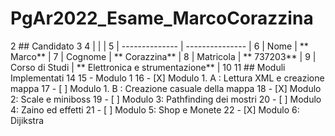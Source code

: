 # PgAr2022_Esame_MarcoCorazzina
2 ## Candidato
3
4 | | |
5 | -------------- | --------------- |
6 | Nome | ** Marco** |
7 | Cognome | ** Corazzina** |
8 | Matricola | ** 737203** |
9 | Corso di Studi | ** Elettronica e strumentazione** |
10
11 ## Moduli Implementati
14
15 - Modulo 1
16 - [X] Modulo 1. A : Lettura XML e creazione mappa
17 - [ ] Modulo 1. B : Creazione casuale della mappa
18 - [X] Modulo 2: Scale e miniboss
19 - [ ] Modulo 3: Pathfinding dei mostri
20 - [ ] Modulo 4: Zaino ed effetti
21 - [ ] Modulo 5: Shop e Monete
22 - [X] Modulo 6: Dijikstra
